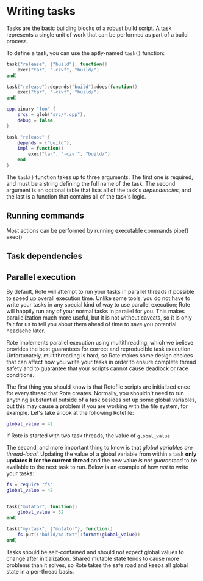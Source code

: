 # Writing tasks

Tasks are the basic building blocks of a robust build script. A task represents a single unit of work that can be performed as part of a build process.

To define a task, you can use the aptly-named `task()` function:

```lua
task("release", {"build"}, function()
    exec("tar", "-czvf", "build/")
end)
```

```lua
task("release"):depends("build"):does(function()
    exec("tar", "-czvf", "build/")
end)
```

```lua
cpp.binary "foo" {
    srcs = glob("src/*.cpp"),
    debug = false,
}

task "release" {
    depends = {"build"},
    impl = function()
        exec("tar", "-czvf", "build/")
    end
}
```

The `task()` function takes up to three arguments. The first one is required, and must be a string defining the full name of the task. The second argument is an optional table that lists all of the task's *dependencies*, and the last is a function that contains all of the task's logic.

## Running commands
Most actions can be performed by running executable commands
pipe()
exec()

## Task dependencies

## Parallel execution

By default, Rote will attempt to run your tasks in parallel threads if possible to speed up overall execution time. Unlike some tools, you do not have to write your tasks in any special kind of way to use parallel execution; Rote will happily run any of your normal tasks in parallel for you. This makes parallelization much more useful, but it is not without caveats, so it is only fair for us to tell you about them ahead of time to save you potential headache later.

Rote implements parallel execution using multithreading, which we believe provides the best guarantees for correct and reproducible task execution. Unfortunately, multithreading is hard, so Rote makes some design choices that can affect how you write your tasks in order to ensure complete thread safety and to guarantee that your scripts cannot cause deadlock or race conditions.

The first thing you should know is that Rotefile scripts are initialized once for every thread that Rote creates. Normally, you shouldn't need to run anything substantial outside of a task besides set up some global variables, but this may cause a problem if you are working with the file system, for example. Let's take a look at the following Rotefile:

```lua
global_value = 42
```

If Rote is started with two task threads, the value of `global_value`

The second, and more important thing to know is that _global variables are thread-local_. Updating the value of a global variable from within a task **only updates it for the current thread** and the new value _is not guaranteed_ to be available to the next task to run. Below is an example of how _not_ to write your tasks:

```lua
fs = require "fs"
global_value = 42


task("mutator", function()
    global_value = 32
end)

task("my-task", {"mutator"}, function()
    fs.put(("build/%d.txt"):format(global_value))
end)
```

Tasks should be self-contained and should not expect global values to change after initialization. Shared mutable state tends to cause more problems than it solves, so Rote takes the safe road and keeps all global state in a per-thread basis.



[rust]: https://www.rust-lang.org
